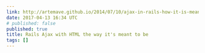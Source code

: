 ```yaml
---
link: http://artemave.github.io/2014/07/10/ajax-in-rails-how-it-is-meant-to-be/
date: 2017-04-13 16:34 UTC
# published: false
published: true
title: Rails Ajax with HTML the way it's meant to be
tags: []
---
```




